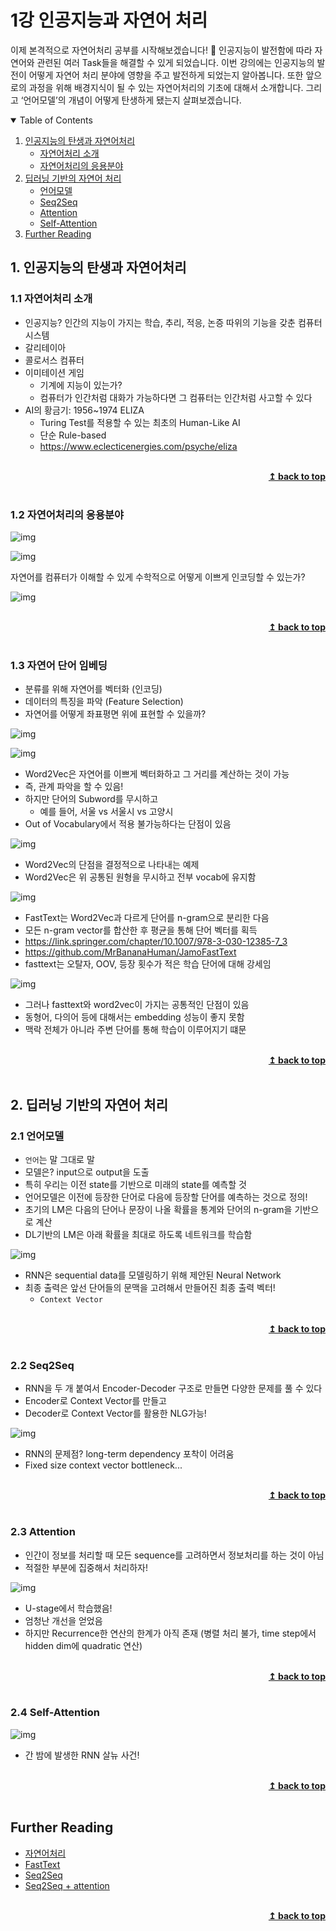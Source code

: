 # 1강 인공지능과 자연어 처리

이제 본격적으로 자연어처리 공부를 시작해보겠습니다! 🥰
인공지능이 발전함에 따라 자연어와 관련된 여러 Task들을 해결할 수 있게 되었습니다.
이번 강의에는 인공지능의 발전이 어떻게 자연어 처리 분야에 영향을 주고 발전하게 되었는지 알아봅니다.
또한 앞으로의 과정을 위해 배경지식이 될 수 있는 자연어처리의 기초에 대해서 소개합니다.
그리고 ‘언어모델’의 개념이 어떻게 탄생하게 됐는지 살펴보겠습니다.

<details open="open">
  <summary>Table of Contents</summary>
  <ol>
    <li>
      <a href="#1-인공지능의-탄생과-자연어처리">인공지능의 탄생과 자연어처리</a>
      <ul>
        <li><a href="#11-자연어처리-소개">자연어처리 소개</a></li>
        <li><a href="#12-자연어처리의-응용분야">자연어처리의 응용분야</a></li>
      </ul>
    </li>
    <li>
      <a href="#2-딥러닝-기반의-자연어-처리">딥러닝 기반의 자연어 처리</a>
      <ul>
        <li><a href="#21-언어모델">언어모델</a></li>
        <li><a href="#22-seq2seq">Seq2Seq</a></li>
        <li><a href="#23-attention">Attention</a></li>
        <li><a href="#24-self-attention">Self-Attention</a></li>
      </ul>
    </li>
    <li><a href="#further-reading">Further Reading</a></li>
  </ol>
</details>

## 1. 인공지능의 탄생과 자연어처리

### 1.1 자연어처리 소개
- 인공지능? 인간의 지능이 가지는 학습, 추리, 적응, 논증 따위의 기능을 갖춘 컴퓨터 시스템
- 갈리테이아
- 콜로서스 컴퓨터
- 이미테이션 게임
    - 기계에 지능이 있는가?
    - 컴퓨터가 인간처럼 대화가 가능하다면 그 컴퓨터는 인간처럼 사고할 수 있다
- AI의 황금기: 1956~1974 ELIZA
    - Turing Test를 적용할 수 있는 최초의 Human-Like AI
    - 단순 Rule-based
    - https://www.eclecticenergies.com/psyche/eliza

<br/>
<div align="right">
    <b><a href="#1강-인공지능과-자연어-처리">↥ back to top</a></b>
</div>
<br/>


### 1.2 자연어처리의 응용분야

![img](../../../assets/img/p-stage/klue_01_01.PNG)

![img](../../../assets/img/p-stage/klue_01_02.PNG)

자연어를 컴퓨터가 이해할 수 있게 수학적으로 어떻게 이쁘게 인코딩할 수 있는가?

![img](../../../assets/img/p-stage/klue_01_03.PNG)

<br/>
<div align="right">
    <b><a href="#1강-인공지능과-자연어-처리">↥ back to top</a></b>
</div>
<br/>

### 1.3 자연어 단어 임베딩
- 분류를 위해 자연어를 벡터화 (인코딩)
- 데이터의 특징을 파악 (Feature Selection)
- 자연어를 어떻게 좌표평면 위에 표현할 수 있을까?

![img](../../../assets/img/p-stage/klue_01_04.PNG)

![img](../../../assets/img/p-stage/klue_01_05.PNG)

- Word2Vec은 자연어를 이쁘게 벡터화하고 그 거리를 계산하는 것이 가능
- 즉, 관계 파악을 할 수 있음!
- 하지만 단어의 Subword를 무시하고
    - 예를 들어, 서울 vs 서울시 vs 고양시
- Out of Vocabulary에서 적용 불가능하다는 단점이 있음

![img](../../../assets/img/p-stage/klue_01_06.PNG)

- Word2Vec의 단점을 결정적으로 나타내는 예제
- Word2Vec은 위 공통된 원형을 무시하고 전부 vocab에 유지함


![img](../../../assets/img/p-stage/klue_01_07.PNG)

- FastText는 Word2Vec과 다르게 단어를 n-gram으로 분리한 다음
- 모든 n-gram vector를 합산한 후 평균을 통해 단어 벡터를 획득
- https://link.springer.com/chapter/10.1007/978-3-030-12385-7_3
- https://github.com/MrBananaHuman/JamoFastText
- fasttext는 오탈자, OOV, 등장 횟수가 적은 학습 단어에 대해 강세임

![img](../../../assets/img/p-stage/klue_01_08.PNG)

- 그러나 fasttext와 word2vec이 가지는 공통적인 단점이 있음
- 동형어, 다의어 등에 대해서는 embedding 성능이 좋지 못함
- 맥락 전체가 아니라 주변 단어를 통해 학습이 이루어지기 떄문

<br/>
<div align="right">
    <b><a href="#1강-인공지능과-자연어-처리">↥ back to top</a></b>
</div>
<br/>

## 2. 딥러닝 기반의 자연어 처리

### 2.1 언어모델
- `언어`는 말 그대로 말
- 모델은? input으로 output을 도출
- 특히 우리는 이전 state를 기반으로 미래의 state를 예측할 것
- 언어모델은 이전에 등장한 단어로 다음에 등장할 단어를 예측하는 것으로 정의!
- 초기의 LM은 다음의 단어나 문장이 나올 확률을 통계와 단어의 n-gram을 기반으로 계산
- DL기반의 LM은 아래 확률을 최대로 하도록 네트워크를 학습함

![img](../../../assets/img/p-stage/klue_01_09.PNG)

- RNN은 sequential data를 모델링하기 위해 제안된 Neural Network
- 최종 출력은 앞선 단어들의 문맥을 고려해서 만들어진 최종 출력 벡터!
    - `Context Vector`

<br/>
<div align="right">
    <b><a href="#1강-인공지능과-자연어-처리">↥ back to top</a></b>
</div>
<br/>

### 2.2 Seq2Seq
- RNN을 두 개 붙여서 Encoder-Decoder 구조로 만들면 다양한 문제를 풀 수 있다
- Encoder로 Context Vector를 만들고
- Decoder로 Context Vector를 활용한 NLG가능!

![img](../../../assets/img/p-stage/klue_01_10.PNG)

- RNN의 문제점? long-term dependency 포착이 어려움
- Fixed size context vector bottleneck...

<br/>
<div align="right">
    <b><a href="#1강-인공지능과-자연어-처리">↥ back to top</a></b>
</div>
<br/>

### 2.3 Attention
- 인간이 정보를 처리할 때 모든 sequence를 고려하면서 정보처리를 하는 것이 아님
- 적절한 부분에 집중해서 처리하자!

![img](../../../assets/img/p-stage/klue_01_11.PNG)

- U-stage에서 학습했음!
- 엄청난 개선을 얻었음
- 하지만 Recurrence한 연산의 한계가 아직 존재 (병렬 처리 불가, time step에서 hidden dim에 quadratic 연산)

<br/>
<div align="right">
    <b><a href="#1강-인공지능과-자연어-처리">↥ back to top</a></b>
</div>
<br/>

### 2.4 Self-Attention

![img](../../../assets/img/p-stage/klue_01_12.PNG)

- 간 밤에 발생한 RNN 살뉴 사건!

<br/>
<div align="right">
    <b><a href="#1강-인공지능과-자연어-처리">↥ back to top</a></b>
</div>
<br/>

## Further Reading
- [자연어처리](https://www.youtube.com/watch?v=jlCerj5eI4c)
- [FastText](https://www.youtube.com/watch?v=7UA21vg4kKE)
- [Seq2Seq](https://www.youtube.com/watch?v=4DzKM0vgG1Y)
- [Seq2Seq + attention](https://www.youtube.com/watch?v=WsQLdu2JMgI)

<br/>
<div align="right">
    <b><a href="#1강-인공지능과-자연어-처리">↥ back to top</a></b>
</div>
<br/>

